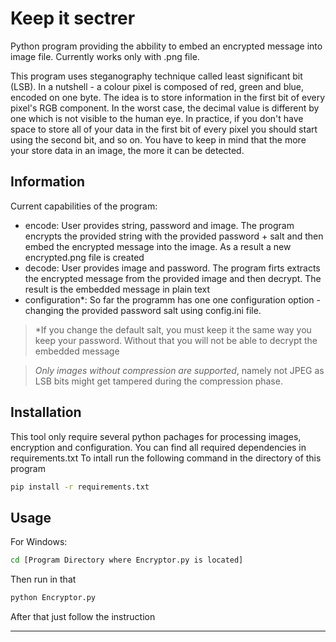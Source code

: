 Keep it sectrer
=================

Python program providing the abbility to embed an encrypted message into image file. Currently works only with .png file.

This program uses steganography technique called least significant bit (LSB). In a nutshell - a colour pixel is composed of red, green and blue, encoded on one byte. The idea is to store information in the first bit of every pixel's RGB component. In the worst case, the decimal value is different by one which is not visible to the human eye. In practice, if you don't have space to store all of your data in the first bit of every pixel you should start using the second bit, and so on. You have to keep in mind that the more your store data in an image, the more it can be detected. 


Information
-----------
Current capabilities of the program:

* encode: User provides string, password and image. The program encrypts the provided string with the provided password + salt and then embed the encrypted message into the image. As a result a new encrypted.png file is created
* decode: User provides image and password. The program firts extracts the encrypted message from the provided image and then decrypt. The result is the embedded message in plain text
* configuration*: So far the programm has one one configuration option - changing the provided password salt using config.ini file.
  
> *If you change the default salt, you must keep it the same way you keep your password. Without that you will not be able to decrypt the embedded message

> *Only images without compression are supported*, namely not JPEG as LSB bits might get tampered during the compression phase.

Installation
------------

This tool only require several python pachages for processing images, encryption and configuration. You can find all required dependencies in requirements.txt
To intall run the following command in the directory of this program

```bash
pip install -r requirements.txt
```

Usage
------------
For Windows:
    
```bash
cd [Program Directory where Encryptor.py is located] 
```
Then run in that 
```bash
python Encryptor.py
```
After that just follow the instruction

------------


